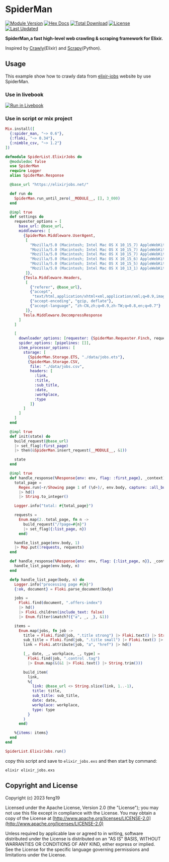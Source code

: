 # SpiderMan

[![Module Version](https://img.shields.io/hexpm/v/spider_man.svg)](https://hex.pm/packages/spider_man)
[![Hex Docs](https://img.shields.io/badge/hex-docs-lightgreen.svg)](https://hexdocs.pm/spider_man/)
[![Total Download](https://img.shields.io/hexpm/dt/spider_man.svg)](https://hex.pm/packages/spider_man)
[![License](https://img.shields.io/hexpm/l/spider_man.svg)](https://github.com/feng19/spider_man/blob/master/LICENSE)
[![Last Updated](https://img.shields.io/github/last-commit/feng19/spider_man.svg)](https://github.com/feng19/spider_man/commits/master)

**SpiderMan,a fast high-level web crawling & scraping framework for Elixir.**

Inspired by [Crawly](https://github.com/elixir-crawly/crawly)(Elixir) and [Scrapy](https://github.com/scrapy/scrapy)(Python).

## Usage

This example show how to crawly data from
[elixir-jobs](https://elixirjobs.net/) website by use SpiderMan.

### Use in livebook

[![Run in Livebook](https://livebook.dev/badge/v1/blue.svg)](https://livebook.dev/run?url=https%3A%2F%2Fhexdocs.pm%2Fspider_man%2Felixirjobs.livemd)

### Use in script or mix project

```elixir
Mix.install([
  {:spider_man, "~> 0.6"},
  {:floki, "~> 0.34"},
  {:nimble_csv, "~> 1.2"}
])

defmodule SpiderList.ElixirJobs do
  @moduledoc false
  use SpiderMan
  require Logger
  alias SpiderMan.Response

  @base_url "https://elixirjobs.net/"

  def run do
    SpiderMan.run_until_zero(__MODULE__, [], 3_000)
  end

  @impl true
  def settings do
    requester_options = [
      base_url: @base_url,
      middlewares: [
        {SpiderMan.Middleware.UserAgent,
         [
           "Mozilla/5.0 (Macintosh; Intel Mac OS X 10_15_7) AppleWebKit/537.36 (KHTML, like Gecko) Chrome/90.0.4430.93 Safari/537.36",
           "Mozilla/5.0 (Macintosh; Intel Mac OS X 10_15_7) AppleWebKit/537.36 (KHTML, like Gecko) Chrome/89.0.4389.114 Safari/537.36",
           "Mozilla/5.0 (Macintosh; Intel Mac OS X 10_15_7) AppleWebKit/537.36 (KHTML, like Gecko) Chrome/89.0.4389.82 Safari/537.36",
           "Mozilla/5.0 (Macintosh; Intel Mac OS X 10_15_6) AppleWebKit/537.36 (KHTML, like Gecko) Chrome/88.0.4389.82 Safari/537.36",
           "Mozilla/5.0 (Macintosh; Intel Mac OS X 10_15_5) AppleWebKit/537.36 (KHTML, like Gecko) Chrome/87.0.4389.82 Safari/537.36",
           "Mozilla/5.0 (Macintosh; Intel Mac OS X 10_13_1) AppleWebKit/537.36 (KHTML, like Gecko) Chrome/62.0.3202.94 Safari/537.36"
         ]},
        {Tesla.Middleware.Headers,
         [
           {"referer", @base_url},
           {"accept",
            "text/html,application/xhtml+xml,application/xml;q=0.9,image/avif,image/webp,image/apng,*/*;q=0.8,application/signed-exchange;v=b3;q=0.9"},
           {"accept-encoding", "gzip, deflate"},
           {"accept-language", "zh-CN,zh;q=0.9,zh-TW;q=0.8,en;q=0.7"}
         ]},
        Tesla.Middleware.DecompressResponse
      ]
    ]

    [
      downloader_options: [requester: {SpiderMan.Requester.Finch, requester_options}],
      spider_options: [pipelines: []],
      item_processor_options: [
        storage: [
          {SpiderMan.Storage.ETS, "./data/jobs.ets"},
          {SpiderMan.Storage.CSV,
           file: "./data/jobs.csv",
           headers: [
             :link,
             :title,
             :sub_title,
             :date,
             :workplace,
             :type
           ]}
        ]
      ]
    ]
  end

  @impl true
  def init(state) do
    build_request(@base_url)
    |> set_flag(:first_page)
    |> then(&SpiderMan.insert_request(__MODULE__, &1))

    state
  end

  @impl true
  def handle_response(%Response{env: env, flag: :first_page}, _context) do
    total_page =
      Regex.run(~r/Showing page 1 of (\d+)/, env.body, capture: :all_but_first)
      |> hd()
      |> String.to_integer()

    Logger.info("total: #{total_page}")

    requests =
      Enum.map(2..total_page, fn n ->
        build_request("/?page=#{n}")
        |> set_flag({:list_page, n})
      end)

    handle_list_page(env.body, 1)
    |> Map.put(:requests, requests)
  end

  def handle_response(%Response{env: env, flag: {:list_page, n}}, _context) do
    handle_list_page(env.body, n)
  end

  defp handle_list_page(body, n) do
    Logger.info("processing page #{n}")
    {:ok, document} = Floki.parse_document(body)

    jobs =
      Floki.find(document, ".offers-index")
      |> hd()
      |> Floki.children(include_text: false)
      |> Enum.filter(&match?({"a", _, _}, &1))

    items =
      Enum.map(jobs, fn job ->
        title = Floki.find(job, ".title strong") |> Floki.text() |> String.trim()
        sub_title = Floki.find(job, ".title small") |> Floki.text() |> String.trim()
        link = Floki.attribute(job, "a", "href") |> hd()

        [_, date, _, workplace, _, type] =
          Floki.find(job, ".control .tag")
          |> Enum.map(&(&1 |> Floki.text() |> String.trim()))

        build_item(
          link,
          %{
            link: @base_url <> String.slice(link, 1..-1),
            title: title,
            sub_title: sub_title,
            date: date,
            workplace: workplace,
            type: type
          }
        )
      end)

    %{items: items}
  end
end

SpiderList.ElixirJobs.run()
```

copy this script and save to `elixir_jobs.exs` and then start by command:
```shell
elixir elixir_jobs.exs
```

## Copyright and License

Copyright (c) 2023 feng19

Licensed under the Apache License, Version 2.0 (the "License");
you may not use this file except in compliance with the License.
You may obtain a copy of the License at [http://www.apache.org/licenses/LICENSE-2.0](http://www.apache.org/licenses/LICENSE-2.0)

Unless required by applicable law or agreed to in writing, software
distributed under the License is distributed on an "AS IS" BASIS,
WITHOUT WARRANTIES OR CONDITIONS OF ANY KIND, either express or implied.
See the License for the specific language governing permissions and
limitations under the License.
